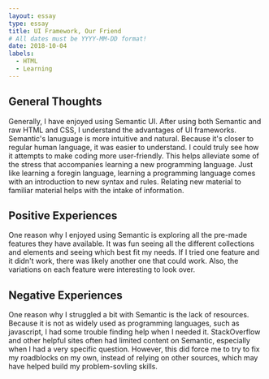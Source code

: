 ```yaml
---
layout: essay
type: essay
title: UI Framework, Our Friend
# All dates must be YYYY-MM-DD format!
date: 2018-10-04
labels:
  - HTML
  - Learning
---
```


## General Thoughts
Generally, I have enjoyed using Semantic UI. After using both Semantic and raw HTML and CSS, I understand the advantages of UI frameworks. Semantic's lanuguage is more intuitive and natural. Because it's closer to regular human language, it was easier to understand. I could truly see how it attempts to make coding more user-friendly. This helps alleviate some of the stress that accompanies learning a new programming language. Just like learning a foregin language, learning a programming language comes with an introduction to new syntax and rules. Relating new material to familiar material helps with the intake of information.
  
## Positive Experiences
One reason why I enjoyed using Semantic is exploring all the pre-made features they have available. It was fun seeing all the different collections and elements and seeing which best fit my needs. If I tried one feature and it didn't work, there was likely another one that could work. Also, the variations on each feature were interesting to look over.


## Negative Experiences
One reason why I struggled a bit with Semantic is the lack of resources. Because it is not as widely used as programming languages, such as javascript, I had some trouble finding help when I needed it. StackOverflow and other helpful sites often had limited content on Semantic, especially when I had a very specific question. However, this did force me to try to fix my roadblocks on my own, instead of relying on other sources, which may have helped build my problem-sovling skills.


